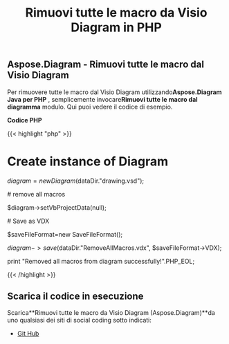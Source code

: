 ﻿---
title: Rimuovi tutte le macro da Visio Diagram in PHP
type: docs
weight: 30
url: /it/java/remove-all-macros-from-the-visio-diagram-in-php/
---
## **Aspose.Diagram - Rimuovi tutte le macro dal Visio Diagram**
 Per rimuovere tutte le macro dal Visio Diagram utilizzando**Aspose.Diagram Java per PHP** , semplicemente invocare**Rimuovi tutte le macro dal diagramma** modulo. Qui puoi vedere il codice di esempio.

**Codice PHP**

{{< highlight "php" >}}

 # Create instance of Diagram

$diagram = new Diagram($dataDir."drawing.vsd");

\# remove all macros

$diagram->setVbProjectData(null);

\# Save as VDX

$saveFileFormat=new SaveFileFormat();

$diagram->save($dataDir."RemoveAllMacros.vdx", $saveFileFormat->VDX);

print "Removed all macros from diagram successfully!".PHP_EOL;

{{< /highlight >}}
## **Scarica il codice in esecuzione**
 Scarica**Rimuovi tutte le macro da Visio Diagram (Aspose.Diagram)**da uno qualsiasi dei siti di social coding sotto indicati:

- [Git Hub](https://github.com/asposediagram/Aspose.Diagram-for-Java/blob/master/Plugins/Aspose_Diagram_Java_for_PHP/src/aspose/diagram/WorkingwithDiagrams/RemoveAllMacrosFromDiagram.php)
